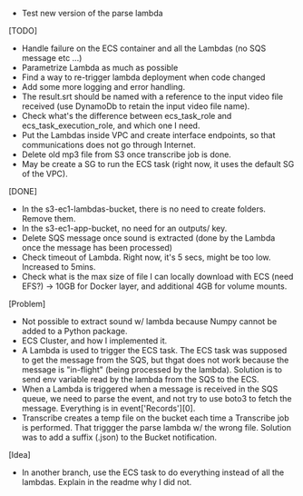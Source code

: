 - Test new version of the parse lambda

[TODO]
- Handle failure on the ECS container and all the Lambdas (no SQS message etc ...)
- Parametrize Lambda as much as possible
- Find a way to re-trigger lambda deployment when code changed
- Add some more logging and error handling.
- The result.srt should be named with a reference to the input video file received (use DynamoDb to retain the input video file name).
- Check what's the difference between ecs_task_role and ecs_task_execution_role, and which one I need.
- Put the Lambdas inside VPC and create interface endpoints, so that communications does not go through Internet.
- Delete old mp3 file from S3 once transcribe job is done.
- May be create a SG to run the ECS task (right now, it uses the default SG of the VPC).

[DONE]
- In the s3-ec1-lambdas-bucket, there is no need to create folders. Remove them.
- In the s3-ec1-app-bucket, no need for an outputs/ key.
- Delete SQS message once sound is extracted (done by the Lambda once the message has been processed)
- Check timeout of Lambda. Right now, it's 5 secs, might be too low. Increased to 5mins.
- Check what is the max size of file I can locally download with ECS (need EFS?) -> 10GB for Docker layer, and additional 4GB for volume mounts.

[Problem]
- Not possible to extract sound w/ lambda because Numpy cannot be added to a Python package.
- ECS Cluster, and how I implemented it.
- A Lambda is used to trigger the ECS task. The ECS task was supposed to get the message from the SQS, but thgat does not work because the message is "in-flight" (being processed by the lambda). Solution is to send env variable read by the lambda from the SQS to the ECS.
- When a Lambda is triggered when a message is received in the SQS queue, we need to parse the event, and not try to use boto3 to fetch the message. Everything is in event['Records'][0].
- Transcribe creates a temp file on the bucket each time a Transcribe job is performed. That triggger the parse lambda w/ the wrong file. Solution was to add a suffix (.json) to the Bucket notification.

[Idea]
- In another branch, use the ECS task to do everything instead of all the lambdas. Explain in the readme why I did not.